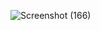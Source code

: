 ![Screenshot (166)](https://github.com/user-attachments/assets/a0c49050-8a1a-4c1d-90df-bca4aa0ba8e2)
